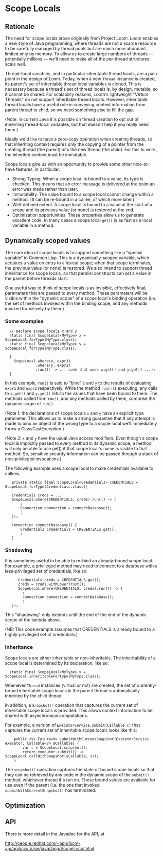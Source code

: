 # Scope Locals

## Rationale

The need for scope locals arose originally from Project Loom. Loom
enables a new style of Java programming, where threads are not a
scarce resource to be carefully managed by thread pools but are much
more abundant, limited only by memory. To allow us to create
large numbers of threads &mdash; potentially millions &mdash; we'll
need to make all of the per-thread structures scale well.

Thread-local variables, and in particular inheritable thread locals,
are a pain point in the design of Loom. Today, when a new `Thread`
instance is created, its parent's set of inheritable thread local
variables is cloned. This is necessary because a thread's set of
thread locals is, by design, mutable, so it cannot be shared. For
scalability reasons, Loom's lightweight "Virtual Threads" do not
support inheritable thread locals.  However, inheritable thread locals
have a useful role in conveying context information from parent thread
to child, so we need something else to fill the gap.

(Note: in current Java it is possible on thread creation to opt out of
inheriting thread-local variables, but that doesn't help if you really
need them.)

Ideally we'd like to have a zero-copy operation when creating threads,
so that inheriting context requires only the copying of a pointer from
the creating thread (the parent) into the new thread (the child). For
this to work, the inherited context must be immutable.

Scope locals give us with an opportunity to provide some other
nice-to-have features, in particular:

* Strong Typing. When a scope local is bound to a value, its type is
  checked. This means that an error message is delivered at the point
  an error was made rather than later.
* Immutability. The value bound to a scope local cannot change within
  a method. (It can be re-bound in a callee, of which more later.)
* Well-defined extent. A scope local is bound to a value at the start
  of a scope and its previous value (or none) is restored at the end.
* Optimization opportunities. These properties allow us to generate
  excellent code. In many cases a scope local `get()` is as fast as a
  local variable in a method.

## Dynamically scoped values

The core idea of scope locals is to support something like a "special
variable" in Common Lisp. This is a dynamically-scoped variable, which
acquires a value on entry to a lexical scope; when that scope
terminates, the previous value (or none) is restored. We also intend
to support thread inheritance for scope locals, so that parallel
constructs can set a value in the parent before threads start.

One useful way to think of scope locals is as invisible, effectively
final, parameters that are passed to every method. These parameters
will be visible within the "dynamic scope" of a scope local's binding
operation (i.e. the set of methods invoked within the binding scope,
and any methods invoked transitively by them.)

### Some examples

```
  // Declare scope locals x and y
  static final ScopeLocal<MyType> x = ScopeLocal.forType(MyType.class);
  static final ScopeLocal<MyType> y = ScopeLocal.forType(MyType.class);

  {
    ScopeLocal.where(x, expr1)
              .where(y, expr2)
              .run(() -> ... code that uses x.get() and y.get() ...);
  }
```

In this example, `run()` is said to "bind" `x` and `y` to the results
of evaluating `expr1` and `expr2` respectively. While the method
`run()` is executing, any calls to `x.get()` and `y.get()` return the
values that have been bound to them. The methods called from `run()`,
and any methods called by them, comprise the dynamic scope of `run()`.

(Note 1: the declarations of scope locals `x` and `y` have an explicit
type parameter. This allows us to make a strong guarantee that if any
attempt is made to bind an object of the wrong type to a scope local
we'll immediately throw a ClassCastException.)

(Note 2: `x` and `y` have the usual Java access modifiers. Even though
a scope local is implicitly passed to every method in its dynamic
scope, a method will only be able to use get() if that scope local's
name is visible to that method. So, sensitive security information can
be passed through a stack of non-privileged invocations.)

The following example uses a scope local to make credentials available
to callees.

```
   private static final ScopeLocal<Credentials> CREDENTIALS = ScopeLocal.forType(Credentials.class);

   Credentials creds = ...
   ScopeLocal.where(CREDENTIALS, creds).run(() -> {
       :
       Connection connection = connectDatabase();
       :
   });

   Connection connectDatabase() {
       Credentials credentials = CREDENTIALS.get();
       :
   }
```

### Shadowing

It is sometimes useful to be able to re-bind an already-bound scope
local. For example, a privileged method may need to connect to a
database with a less-privileged set of credentials, like so:

```
      Credentials creds = CREDENTIALS.get();
      creds = creds.withLowerTrust();
      ScopeLocal.where(CREDENTIALS, creds).run(() -> {
        :
        Connection connection = connectDatabase();
        :
   });      
```

This "shadowing" only extends until the end of the end of the dynamic
scope of the lambda above.
 
(NB: This code example assumes that CREDENTIALS is already bound to a
highly-privileged set of credentials.)

### Inheritance

Scope locals are either inheritable or non-inheritable. The
inheritability of a scope local is determined by its declaration, like
so:

```
  static final ScopeLocal<MyType> x = ScopeLocal.inheritableForType(MyType.class);
```

Whenever `Thread` instances (virtual or not) are created, the set of
currently-bound inheritable scope locals in the parent thread is
automatically inherited by the child thread.

In addition, a `Snapshot()` operation that captures the current set
of inheritable scope locals is provided. This allows context
information to be shared with asynchronous computations.

For example, a version of `ExecutorService.submit(Callable c)` that
captures the current set of inheritable scope locals looks like this:

```
    public <V> Future<V> submitWithCurrentSnapshot(ExecutorService executor, Callable<V> aCallable) {
        var s = ScopeLocal.snapshot();
        return executor.submit(() -> ScopeLocal.callWithSnapshot(aCallable, s));
    }
```

The `snapshot()` operation captures the state of bound scope locals so
that they can be retrieved by any code in the dynamic scope of the
`submit()` method, whichever thread it's run on. These bound values
are available for use even if the parent (i.e. the one that invoked
`submitWithCurrentSnapshot()` has terminated.

## Optimization

## API

There is more detail in the Javadoc for the API, at

http://people.redhat.com/~aph/loom-api/api/java.base/java/lang/ScopeLocal.html
